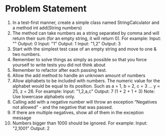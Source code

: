 # Problem Statement
1. In a test-first manner, create a simple class named StringCalculator and a method
int add(String numbers)
1. The method can take numbers as a string separated by comma and will return their sum (for an 
empty string, it will return 0). For example:
Input: ""
Output: 0
Input: "1"
Output: 1
Input: "1,2"
Output: 3
2. Start with the simplest test case of an empty string and move to one & two numbers.
3. Remember to solve things as simply as possible so that you force yourself to write tests you did 
not think about
4. Remember to refactor after each passing test.
2. Allow the add method to handle an unknown amount of numbers
3. Allow alphabets to be included with numbers.
The numeric value for the alphabet would be equal to its position.
Such as a = 1, b = 2, c = 3 … y = 25, z = 26.
For example:
Input: "1,2,a,c"
Output: 7 (1 + 2 + 1 + 3)
Note: Use lowercase alphabets only.
4. Calling add with a negative number will throw an exception “Negatives not allowed” - and the negative 
that was passed.
5. If there are multiple negatives, show all of them in the exception message
6. Numbers bigger than 1000 should be ignored.
For example:
Input: "2,1001"
Output: 2
